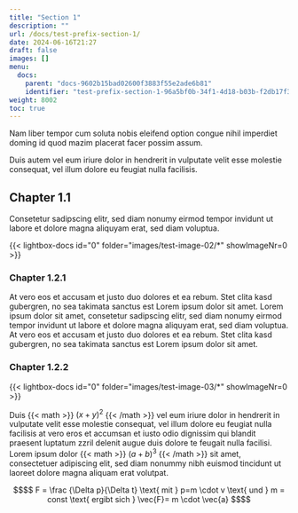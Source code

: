 ```yaml
---
title: "Section 1"
description: ""
url: /docs/test-prefix-section-1/
date: 2024-06-16T21:27
draft: false
images: []
menu:
  docs:
    parent: "docs-9602b15bad02600f3883f55e2ade6b81"
    identifier: "test-prefix-section-1-96a5bf0b-34f1-4d18-b03b-f2db17f3d920"
weight: 8002
toc: true
---
```


Nam liber tempor cum soluta nobis eleifend option congue nihil imperdiet doming id quod mazim placerat facer possim assum.   

Duis autem vel eum iriure dolor in hendrerit in vulputate velit esse molestie consequat, vel illum dolore eu feugiat nulla facilisis.    

## Chapter 1.1

Consetetur sadipscing elitr, sed diam nonumy eirmod tempor invidunt ut labore et dolore magna aliquyam erat, sed diam voluptua.   

{{< lightbox-docs id="0" folder="images/test-image-02/*" showImageNr=0 >}}

### Chapter 1.2.1

At vero eos et accusam et justo duo dolores et ea rebum. Stet clita kasd gubergren, no sea takimata sanctus est Lorem ipsum dolor sit amet. Lorem ipsum dolor sit amet, consetetur sadipscing elitr, sed diam nonumy eirmod tempor invidunt ut labore et dolore magna aliquyam erat, sed diam voluptua. At vero eos et accusam et justo duo dolores et ea rebum. Stet clita kasd gubergren, no sea takimata sanctus est Lorem ipsum dolor sit amet.   

### Chapter 1.2.2

{{< lightbox-docs id="0" folder="images/test-image-03/*" showImageNr=0 >}}

Duis {{< math >}} ${(x+y)}^2$ {{< /math >}} vel eum iriure dolor in hendrerit in vulputate velit esse molestie consequat, vel illum dolore eu feugiat nulla facilisis at vero eros et accumsan et iusto odio dignissim qui blandit praesent luptatum zzril delenit augue duis dolore te feugait nulla facilisi. Lorem ipsum dolor {{< math >}} ${(a+b)}^3$ {{< /math >}} sit amet, consectetuer adipiscing elit, sed diam nonummy nibh euismod tincidunt ut laoreet dolore magna aliquam erat volutpat.   

```math {.text-center}
$$
 F = \frac {\Delta p}{\Delta t} \text{ mit } p=m \cdot v \text{ und } m = const \text{ ergibt sich } \vec{F}= m \cdot \vec{a} 
$$
```

